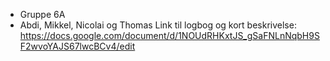 - Gruppe 6A
- Abdi, Mikkel, Nicolai og Thomas
Link til logbog og kort beskrivelse: https://docs.google.com/document/d/1NOUdRHKxtJS_gSaFNLnNqbH9SF2wvoYAJS67lwcBCv4/edit
